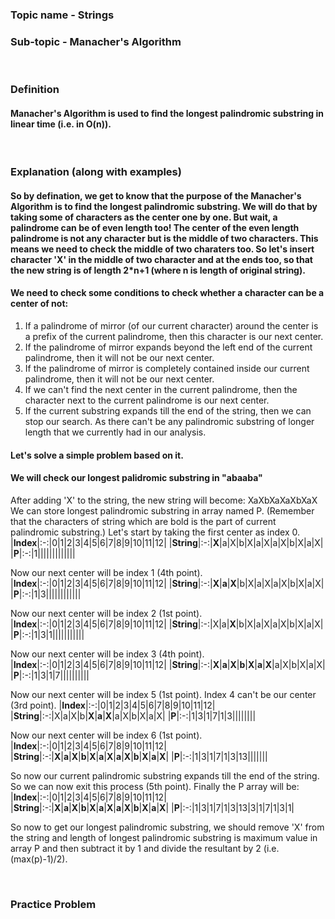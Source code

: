 ### Topic name - Strings
 
### Sub-topic - Manacher's Algorithm

<br>

### Definition
#### Manacher's Algorithm is used to find the longest palindromic substring in linear time (i.e. in O(n)).


<br>

### Explanation (along with examples)
#### So by defination, we get to know that the purpose of the Manacher's Algorithm is to find the longest palindromic substring. We will do that by taking some of characters as the center one by one. But wait, a palindrome can be of even length too! The center of the even length palindrome is not any character but is the middle of two characters. This means we need to check the middle of two charaters too. So let's insert character 'X' in the middle of two character and at the ends too, so that the new string is of length 2*n+1 (where n is length of original string).
#### We need to check some conditions to check whether a character can be a center of not:
1. If a palindrome of mirror (of our current character) around the center is a prefix of the current palindrome, then this character is our next center.
2. If the palindrome of mirror expands beyond the left end of the current palindrome, then it will not be our next center. 
3. If the palindrome of mirror is completely contained inside our current palindrome, then it will not be our next center. 
4. If we can't find the next center in the current palindrome, then the character next to the current palindrome is our next center.
5. If the current substring expands till the end of the string, then we can stop our search. As there can't be any palindromic substring of longer length that we currently had in our analysis.

#### Let's solve a simple problem based on it.
#### We will check our longest palidromic substring in "abaaba"
After adding 'X' to the string, the new string will become:
XaXbXaXaXbXaX
We can store longest palindromic substring in array named P.
(Remember that the characters of string which are bold is the part of current palindromic substring.)
Let's start by taking the first center as index 0. 
|**Index**|:-:|0|1|2|3|4|5|6|7|8|9|10|11|12|
|**String**|:-:|**X**|a|X|b|X|a|X|a|X|b|X|a|X|
|**P**|:-:|1|||||||||||||

Now our next center will be index 1 (4th point).
|**Index**|:-:|0|1|2|3|4|5|6|7|8|9|10|11|12|
|**String**|:-:|**X**|**a**|**X**|b|X|a|X|a|X|b|X|a|X|
|**P**|:-:|1|3||||||||||||

Now our next center will be index 2 (1st point).
|**Index**|:-:|0|1|2|3|4|5|6|7|8|9|10|11|12|
|**String**|:-:|X|a|**X**|b|X|a|X|a|X|b|X|a|X|
|**P**|:-:|1|3|1|||||||||||

Now our next center will be index 3 (4th point).
|**Index**|:-:|0|1|2|3|4|5|6|7|8|9|10|11|12|
|**String**|:-:|**X**|**a**|**X**|**b**|**X**|**a**|**X**|a|X|b|X|a|X|
|**P**|:-:|1|3|1|7||||||||||

Now our next center will be index 5 (1st point). Index 4 can't be our center (3rd point).
|**Index**|:-:|0|1|2|3|4|5|6|7|8|9|10|11|12|
|**String**|:-:|X|a|X|b|**X**|**a**|**X**|a|X|b|X|a|X|
|**P**|:-:|1|3|1|7|1|3||||||||

Now our next center will be index 6 (1st point).
|**Index**|:-:|0|1|2|3|4|5|6|7|8|9|10|11|12|
|**String**|:-:|**X**|**a**|**X**|**b**|**X**|**a**|**X**|**a**|**X**|**b**|**X**|**a**|**X**|
|**P**|:-:|1|3|1|7|1|3|13|||||||

So now our current palindromic substring expands till the end of the string. So we can now exit this process (5th point).
Finally the P array will be:
|**Index**|:-:|0|1|2|3|4|5|6|7|8|9|10|11|12|
|**String**|:-:|**X**|**a**|**X**|**b**|**X**|**a**|**X**|**a**|**X**|**b**|**X**|**a**|**X**|
|**P**|:-:|1|3|1|7|1|3|13|3|1|7|1|3|1|

So now to get our longest palindromic substring, we should remove 'X' from the string and length of longest palindromic substring is maximum value in array P and then subtract it by 1 and divide the resultant by 2 (i.e. (max(p)-1)/2).


<br>

### Practice Problem
#### 

<br>